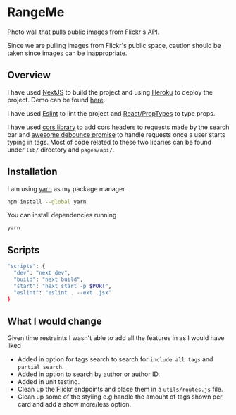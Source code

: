 # RangeMe
Photo wall that pulls public images from Flickr's API.

Since we are pulling images from Flickr's public space, caution should be taken since images can be inappropriate. 
## Overview
I have used [NextJS](https://nextjs.org/) to build the project and using [Heroku](https://www.heroku.com/) to deploy the project. Demo can be found [here](https://range-me.herokuapp.com/).

I have used [Eslint](https://eslint.org/) to lint the project and [React/PropTypes](https://github.com/facebook/prop-types) to type props.

I have used [cors library](https://github.com/expressjs/cors) to add cors headers to requests made by the search bar and [awesome debounce promise](https://github.com/slorber/awesome-debounce-promise) to handle requests once a user starts typing in tags. Most of code related to these two libaries can be found under `lib/` directory and `pages/api/`.

## Installation

I am using [yarn](https://yarnpkg.com/) as my package manager

```bash
npm install --global yarn
```

You can install dependencies running

```bash
yarn
```

## Scripts

```bash
"scripts": {
  "dev": "next dev",
  "build": "next build",
  "start": "next start -p $PORT",
  "eslint": "eslint . --ext .jsx"
}
```

## What I would change
Given time restraints I wasn't able to add all the features in as I would have liked

* Added in option for tags search to search for `include all tags` and `partial search`.
* Added in option to search by author or author ID.
* Added in unit testing.
* Clean up the Flickr endpoints and place them in a `utils/routes.js` file.
* Clean up some of the styling e.g handle the amount of tags shown per card and add a show more/less option.
